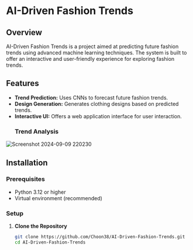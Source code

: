 # AI-Driven Fashion Trends

## Overview
AI-Driven Fashion Trends is a project aimed at predicting future fashion trends using advanced machine learning techniques.  The system is built to offer an interactive and user-friendly experience for exploring fashion trends.

## Features
- **Trend Prediction:** Uses CNNs to forecast future fashion trends.
- **Design Generation:** Generates clothing designs based on predicted trends.
- **Interactive UI:** Offers a web application interface for user interaction.
    ### Trend Analysis
![Screenshot 2024-09-09 220230](https://github.com/user-attachments/assets/49ed3183-b993-4522-b90b-8c9d85c7bc33)



## Installation

### Prerequisites
- Python 3.12 or higher
- Virtual environment (recommended)

### Setup
1. **Clone the Repository**
   ```bash
   git clone https://github.com/Choon38/AI-Driven-Fashion-Trends.git
   cd AI-Driven-Fashion-Trends

 

